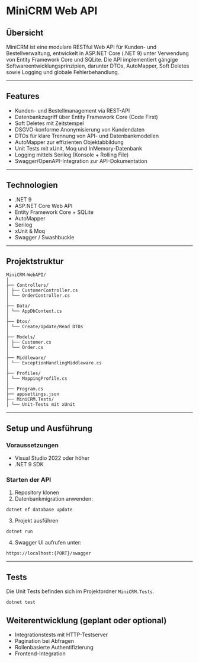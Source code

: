 # MiniCRM Web API

## Übersicht

MiniCRM ist eine modulare RESTful Web API für Kunden- und Bestellverwaltung, entwickelt in ASP.NET Core (.NET 9) unter Verwendung von Entity Framework Core und SQLite. Die API implementiert gängige Softwareentwicklungsprinzipien, darunter DTOs, AutoMapper, Soft Deletes sowie Logging und globale Fehlerbehandlung.

---

## Features

- Kunden- und Bestellmanagement via REST-API
- Datenbankzugriff über Entity Framework Core (Code First)
- Soft Deletes mit Zeitstempel
- DSGVO-konforme Anonymisierung von Kundendaten
- DTOs für klare Trennung von API- und Datenbankmodellen
- AutoMapper zur effizienten Objektabbildung
- Unit Tests mit xUnit, Moq und InMemory-Datenbank
- Logging mittels Serilog (Konsole + Rolling File)
- Swagger/OpenAPI-Integration zur API-Dokumentation

---

## Technologien

- .NET 9
- ASP.NET Core Web API
- Entity Framework Core + SQLite
- AutoMapper
- Serilog
- xUnit & Moq
- Swagger / Swashbuckle

---

## Projektstruktur
```
MiniCRM-WebAPI/
│
├── Controllers/
│ ├── CustomerController.cs
│ └── OrderController.cs
│
├── Data/
│ └── AppDbContext.cs
│
├── Dtos/
│ └── Create/Update/Read DTOs
│
├── Models/
│ ├── Customer.cs
│ └── Order.cs
│
├── Middleware/
│ └── ExceptionHandlingMiddleware.cs
│
├── Profiles/
│ └── MappingProfile.cs
│
├── Program.cs
├── appsettings.json
├── MiniCRM.Tests/
│ └── Unit-Tests mit xUnit
```

---

## Setup und Ausführung

### Voraussetzungen

- Visual Studio 2022 oder höher
- .NET 9 SDK

### Starten der API

1. Repository klonen
2. Datenbankmigration anwenden:
```
dotnet ef database update
```
3. Projekt ausführen
```
dotnet run
```
4. Swagger UI aufrufen unter:
```
https://localhost:{PORT}/swagger
```

---

## Tests

Die Unit Tests befinden sich im Projektordner `MiniCRM.Tests`.

```
dotnet test
```
## Weiterentwicklung (geplant oder optional)
- Integrationstests mit HTTP-Testserver
- Pagination bei Abfragen
- Rollenbasierte Authentifizierung
- Frontend-Integration
